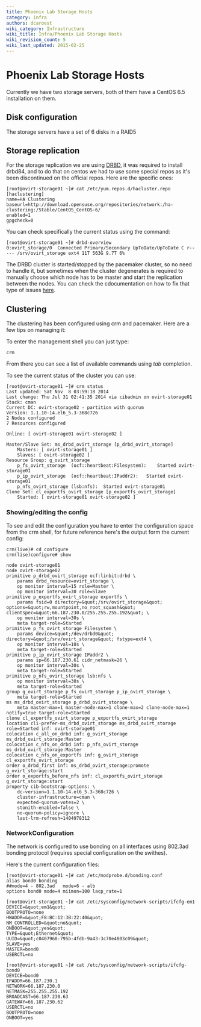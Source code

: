 ```yaml
---
title: Phoenix Lab Storage Hosts
category: infra
authors: dcaroest
wiki_category: Infrastructure
wiki_title: Infra/Phoenix Lab Storage Hosts
wiki_revision_count: 5
wiki_last_updated: 2015-02-25
---
```


# Phoenix Lab Storage Hosts

Currently we have two storage servers, both of them have a CentOS 6.5 installation on them.

## Disk configuration

The storage servers have a set of 6 disks in a RAID5

## Storage replication

For the storage replication we are using [DRBD](http://www.drbd.org/users-guide/), it was required to install drbd84, and to do that on centos we had to use some special repos as it's been discontinued on the official repos. Here are the specific ones:

    [root@ovirt-storage01 ~]# cat /etc/yum.repos.d/hacluster.repo
    [haclustering]
    name=HA Clustering
    baseurl=http://download.opensuse.org/repositories/network:/ha-clustering:/Stable/CentOS_CentOS-6/
    enabled=1
    gpgcheck=0

You can check specifically the current status using the command:

    [root@ovirt-storage01 ~]# drbd-overview
    0:ovirt_storage/0  Connected Primary/Secondary UpToDate/UpToDate C r----- /srv/ovirt_storage ext4 11T 563G 9.7T 6% 

The DRBD cluster is started/stopped by the pacemaker cluster, so no need to handle it, but sometimes when the cluster degenerates is required to manually choose which node has to be master and start the replication between the nodes. You can check the cdocumentation on how to fix that type of issues [here](http://www.drbd.org/users-guide/ch-troubleshooting.html).

## Clustering

The clustering has been configured using crm and pacemaker. Here are a few tips on managing it:

To enter the management shell you can just type:

    crm

From there you can see a list of available commands using *tab* completion.

To see the current status of the cluster you can use:

    [root@ovirt-storage01 ~]# crm status
    Last updated: Sat Nov  8 03:59:18 2014
    Last change: Thu Jul 31 02:41:35 2014 via cibadmin on ovirt-storage01
    Stack: cman
    Current DC: ovirt-storage02 - partition with quorum
    Version: 1.1.10-14.el6_5.3-368c726
    2 Nodes configured
    7 Resources configured

    Online: [ ovirt-storage01 ovirt-storage02 ]

    Master/Slave Set: ms_drbd_ovirt_storage [p_drbd_ovirt_storage]
        Masters: [ ovirt-storage01 ]
        Slaves: [ ovirt-storage02 ]
    Resource Group: g_ovirt_storage
        p_fs_ovirt_storage  (ocf::heartbeat:Filesystem):    Started ovirt-storage01 
        p_ip_ovirt_storage  (ocf::heartbeat:IPaddr2):   Started ovirt-storage01 
        p_nfs_ovirt_storage (lsb:nfs):  Started ovirt-storage01
    Clone Set: cl_exportfs_ovirt_storage [p_exportfs_ovirt_storage]
        Started: [ ovirt-storage01 ovirt-storage02 ]

### Showing/editing the config

To see and edit the configuration you have to enter the configuration space from the crm shell, for future reference here's the output form the current config:

    crm(live)# cd configure
    crm(lise)configure# show

    node ovirt-storage01
    node ovirt-storage02
    primitive p_drbd_ovirt_storage ocf:linbit:drbd \
        params drbd_resource=ovirt_storage \
        op monitor interval=15 role=Master \
        op monitor interval=30 role=Slave
    primitive p_exportfs_ovirt_storage exportfs \
        params fsid=0 directory=&quot;/srv/ovirt_storage&quot; options=&quot;rw,mountpoint,no_root_squash&quot; clientspec=&quot;66.187.230.0/255.255.255.192&quot; \
        op monitor interval=30s \
        meta target-role=Started
    primitive p_fs_ovirt_storage Filesystem \
        params device=&quot;/dev/drbd0&quot; directory=&quot;/srv/ovirt_storage&quot; fstype=ext4 \
        op monitor interval=10s \
        meta target-role=Started
    primitive p_ip_ovirt_storage IPaddr2 \
        params ip=66.187.230.61 cidr_netmask=26 \
        op monitor interval=30s \
        meta target-role=Started
    primitive p_nfs_ovirt_storage lsb:nfs \
        op monitor interval=30s \
        meta target-role=Started
    group g_ovirt_storage p_fs_ovirt_storage p_ip_ovirt_storage \
        meta target-role=Started
    ms ms_drbd_ovirt_storage p_drbd_ovirt_storage \
        meta master-max=1 master-node-max=1 clone-max=2 clone-node-max=1 notify=true target-role=Started
    clone cl_exportfs_ovirt_storage p_exportfs_ovirt_storage
    location cli-prefer-ms_drbd_ovirt_storage ms_drbd_ovirt_storage role=Started inf: ovirt-storage01
    colocation c_all_on_drbd inf: g_ovirt_storage ms_drbd_ovirt_storage:Master
    colocation c_nfs_on_drbd inf: p_nfs_ovirt_storage ms_drbd_ovirt_storage:Master
    colocation c_nfs_on_exportfs inf: g_ovirt_storage cl_exportfs_ovirt_storage
    order o_drbd_first inf: ms_drbd_ovirt_storage:promote g_ovirt_storage:start
    order o_exportfs_before_nfs inf: cl_exportfs_ovirt_storage g_ovirt_storage:start
    property cib-bootstrap-options: \
        dc-version=1.1.10-14.el6_5.3-368c726 \
        cluster-infrastructure=cman \
        expected-quorum-votes=2 \
        stonith-enabled=false \
        no-quorum-policy=ignore \
        last-lrm-refresh=1404978312

### NetworkConfiguration

The network is configured to use bonding on all interfaces using 802.3ad bonding protocol (requires special configuration on the swithes).

Here's the current configuration files:

    [root@ovirt-storage01 ~]# cat /etc/modprobe.d/bonding.conf
    alias bond0 bonding
    ##mode=4 - 802.3ad   mode=6 - alb
    options bond0 mode=4 miimon=100 lacp_rate=1

    [root@ovirt-storage01 ~]# cat /etc/sysconfig/network-scripts/ifcfg-em1
    DEVICE=&quot;em1&quot;
    BOOTPROTO=none
    HWADDR=&quot;F8:BC:12:3B:22:40&quot;
    NM_CONTROLLED=&quot;no&quot;
    ONBOOT=&quot;yes&quot;
    TYPE=&quot;Ethernet&quot;
    UUID=&quot;c0407968-795b-4fdb-9a43-3c70e4803c09&quot;
    SLAVE=yes
    MASTER=bond0
    USERCTL=no

    [root@ovirt-storage01 ~]# cat /etc/sysconfig/network-scripts/ifcfg-bond0
    DEVICE=bond0
    IPADDR=66.187.230.1
    NETWORK=66.187.230.0
    NETMASK=255.255.255.192
    BROADCAST=66.187.230.63
    GATEWAY=66.187.230.62
    USERCTL=no
    BOOTPROTO=none
    ONBOOT=yes

